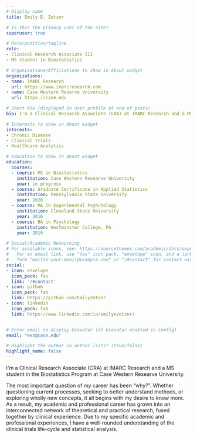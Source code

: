 ```yaml
---
# Display name
title: Emily E. Zetzer

# Is this the primary user of the site?
superuser: true

# Role/position/tagline
role: 
- Clinical Research Associate III
- MS student in Biostatistics

# Organizations/Affiliations to show in About widget
organizations:
- name: IMARC Research
  url: https://www.imarcresearch.com
- name: Case Western Reserve University
  url: https://case.edu

# Short bio (displayed in user profile at end of posts)
bio: I'm a Clinical Research Associate (CRA) at IMARC Research and a MS student in the Biostatistics Program at Case Western Researve University.

# Interests to show in About widget
interests:
- Chronic Disease
- Clinical Trials
- Healthcare Analytics

# Education to show in About widget
education:
  courses:
  - course: MS in Biostatistics
    institution: Case Western Researve University
    year: in progress
  - course: Graduate Certificate in Applied Statistics
    institution: Pennsylvania State University
    year: 2020
  - course: MA in Experimental Psyhchology
    institution: Cleveland State University
    year: 2016
  - course: BA in Psychology
    institution: Westminster College, PA
    year: 2010

# Social/Academic Networking
# For available icons, see: https://sourcethemes.com/academic/docs/page-builder/#icons
#   For an email link, use "fas" icon pack, "envelope" icon, and a link in the
#   form "mailto:your-email@example.com" or "/#contact" for contact widget.
social:
- icon: envelope
  icon_pack: fas
  link: '/#contact'
- icon: github
  icon_pack: fab
  link: https://github.com/EmilyZetzer
- icon: linkedin
  icon_pack: fab
  link: https://www.linkedin.com/in/emilyezetzer/


# Enter email to display Gravatar (if Gravatar enabled in Config)
email: "eez@case.edu"

# Highlight the author in author lists? (true/false)
highlight_name: false
---
```


I'm a Clinical Research Associate (CRA) at IMARC Research and a MS student in the Biostatistics Program at Case Western Researve University.

The most important question of my career has been “why?”. Whether questioning current processes, seeking to better understand methods, or exploring wholly new concepts, it all begins with my desire to know more. As a result, my academic and professional career has grown into an interconnected network of theoretical and practical research, fused together by clinical experience. Due to my specific academic and professional experiences, I have a well-rounded understanding of the clinical trials life-cycle and statistical analysis.

